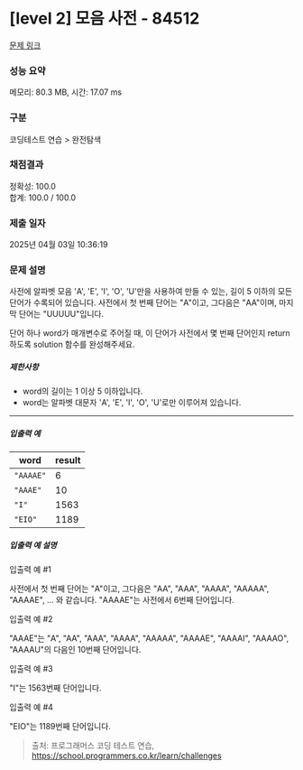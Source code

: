 # [level 2] 모음 사전 - 84512 

[문제 링크](https://school.programmers.co.kr/learn/courses/30/lessons/84512) 

### 성능 요약

메모리: 80.3 MB, 시간: 17.07 ms

### 구분

코딩테스트 연습 > 완전탐색

### 채점결과

정확성: 100.0<br/>합계: 100.0 / 100.0

### 제출 일자

2025년 04월 03일 10:36:19

### 문제 설명

<p>사전에 알파벳 모음 'A', 'E', 'I', 'O', 'U'만을 사용하여 만들 수 있는, 길이 5 이하의 모든 단어가 수록되어 있습니다. 사전에서 첫 번째 단어는 "A"이고, 그다음은 "AA"이며, 마지막 단어는 "UUUUU"입니다.</p>

<p>단어 하나 word가 매개변수로 주어질 때, 이 단어가 사전에서 몇 번째 단어인지 return 하도록 solution 함수를 완성해주세요.</p>

<h5>제한사항</h5>

<ul>
<li>word의 길이는 1 이상 5 이하입니다.</li>
<li>word는 알파벳 대문자 'A', 'E', 'I', 'O', 'U'로만 이루어져 있습니다.</li>
</ul>

<hr>

<h5>입출력 예</h5>
<table class="table">
        <thead><tr>
<th>word</th>
<th>result</th>
</tr>
</thead>
        <tbody><tr>
<td><code>"AAAAE"</code></td>
<td>6</td>
</tr>
<tr>
<td><code>"AAAE"</code></td>
<td>10</td>
</tr>
<tr>
<td><code>"I"</code></td>
<td>1563</td>
</tr>
<tr>
<td><code>"EIO"</code></td>
<td>1189</td>
</tr>
</tbody>
      </table>
<h5>입출력 예 설명</h5>

<p>입출력 예 #1</p>

<p>사전에서 첫 번째 단어는 "A"이고, 그다음은 "AA", "AAA", "AAAA", "AAAAA", "AAAAE", ... 와 같습니다. "AAAAE"는 사전에서 6번째 단어입니다.</p>

<p>입출력 예 #2</p>

<p>"AAAE"는  "A", "AA", "AAA", "AAAA", "AAAAA", "AAAAE", "AAAAI", "AAAAO", "AAAAU"의 다음인 10번째 단어입니다.</p>

<p>입출력 예 #3</p>

<p>"I"는 1563번째 단어입니다.</p>

<p>입출력 예 #4</p>

<p>"EIO"는 1189번째 단어입니다.</p>


> 출처: 프로그래머스 코딩 테스트 연습, https://school.programmers.co.kr/learn/challenges